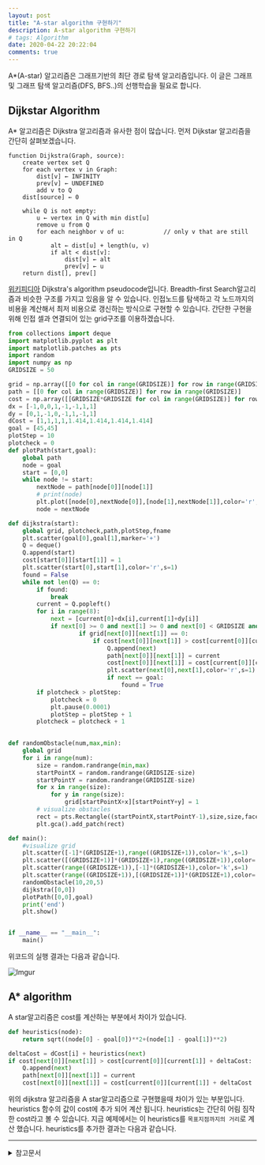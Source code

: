 ```yaml
---
layout: post
title: "A-star algorithm 구현하기"
description: A-star algorithm 구현하기
# tags: Algorithm
date: 2020-04-22 20:22:04
comments: true
---
```


<!-- a star 알고리즘이란 -->
A*(A-star) 알고리즘은 그래프기반의 최단 경로 탐색 알고리즘입니다. 이 글은 그래프 및 그래프 탐색 알고리즘(DFS, BFS..)의 선행학습을 필요로 합니다.  

## Dijkstar Algorithm

A* 알고리즘은 Dijkstra 알고리즘과 유사한 점이 많습니다. 먼저 Dijkstar 알고리즘을 간단히 살펴보겠습니다. 

<!-- dijkstra 그림, 알고리즘 -->
```
function Dijkstra(Graph, source):
    create vertex set Q
    for each vertex v in Graph:             
        dist[v] ← INFINITY                  
        prev[v] ← UNDEFINED                 
        add v to Q                      
    dist[source] ← 0                        
    
    while Q is not empty:
        u ← vertex in Q with min dist[u]             
        remove u from Q 
        for each neighbor v of u:           // only v that are still in Q
            alt ← dist[u] + length(u, v)
            if alt < dist[v]:               
                dist[v] ← alt 
                prev[v] ← u 
    return dist[], prev[]
```

[위키피디아](https://en.wikipedia.org/w/index.php?title=Dijkstra%27s_algorithm&oldid=95033727) Dijkstra's algorithm pseudocode입니다. Breadth-first Search알고리즘과 비슷한 구조를 가지고 있음을 알 수 있습니다. 인접노드를 탐색하고 각 노드까지의 비용을 계산해서 최저 비용으로 갱신하는 방식으로 구현할 수 있습니다. 간단한 구현을 위해 인접 셀과 연결되어 있는 grid구조를 이용하겠습니다.
<!-- dijkstra 구현 -->
<!-- 그래프 visualize? -->
<!-- a star heuristic example -->
```py
from collections import deque
import matplotlib.pyplot as plt
import matplotlib.patches as pts
import random
import numpy as np
GRIDSIZE = 50

grid = np.array([[0 for col in range(GRIDSIZE)] for row in range(GRIDSIZE)])
path = [[0 for col in range(GRIDSIZE)] for row in range(GRIDSIZE)]
cost = np.array([[GRIDSIZE*GRIDSIZE for col in range(GRIDSIZE)] for row in range(GRIDSIZE)])
dx = [-1,0,0,1,-1,-1,1,1]
dy = [0,1,-1,0,-1,1,-1,1]
dCost = [1,1,1,1,1.414,1.414,1.414,1.414]
goal = [45,45]
plotStep = 10
plotcheck = 0
def plotPath(start,goal):
    global path
    node = goal
    start = [0,0]
    while node != start:
        nextNode = path[node[0]][node[1]]
        # print(node)
        plt.plot([node[0],nextNode[0]],[node[1],nextNode[1]],color='r',linewidth=3)
        node = nextNode

def dijkstra(start):
    global grid, plotcheck,path,plotStep,fname
    plt.scatter(goal[0],goal[1],marker='+')
    Q = deque()
    Q.append(start)
    cost[start[0]][start[1]] = 1
    plt.scatter(start[0],start[1],color='r',s=1)
    found = False
    while not len(Q) == 0:
        if found:
            break
        current = Q.popleft()
        for i in range(8):
            next = [current[0]+dx[i],current[1]+dy[i]]
            if next[0] >= 0 and next[1] >= 0 and next[0] < GRIDSIZE and next[1] < GRIDSIZE:
                    if grid[next[0]][next[1]] == 0:
                        if cost[next[0]][next[1]] > cost[current[0]][current[1]] + dCost[i]:
                            Q.append(next)
                            path[next[0]][next[1]] = current
                            cost[next[0]][next[1]] = cost[current[0]][current[1]] + dCost[i]
                            plt.scatter(next[0],next[1],color='r',s=1)
                            if next == goal:
                                found = True
        if plotcheck > plotStep:
            plotcheck = 0
            plt.pause(0.0001)
            plotStep = plotStep + 1
        plotcheck = plotcheck + 1
    

def randomObstacle(num,max,min):
    global grid
    for i in range(num):
        size = random.randrange(min,max)
        startPointX = random.randrange(GRIDSIZE-size)
        startPointY = random.randrange(GRIDSIZE-size)
        for x in range(size):
            for y in range(size):
                grid[startPointX+x][startPointY+y] = 1
        # visualize obstacles
        rect = pts.Rectangle((startPointX,startPointY-1),size,size,facecolor='k')
        plt.gca().add_patch(rect)

def main():
    #visualize grid
    plt.scatter([-1]*(GRIDSIZE+1),range((GRIDSIZE+1)),color='k',s=1)
    plt.scatter([(GRIDSIZE+1)]*(GRIDSIZE+1),range((GRIDSIZE+1)),color='k',s=1)
    plt.scatter(range((GRIDSIZE+1)),[-1]*(GRIDSIZE+1),color='k',s=1)
    plt.scatter(range((GRIDSIZE+1)),[(GRIDSIZE+1)]*(GRIDSIZE+1),color='k',s=1)
    randomObstacle(10,20,5)
    dijkstra([0,0])
    plotPath([0,0],goal)
    print('end')
    plt.show()


if __name__ == "__main__":
    main()
```

위코드의 실행 결과는 다음과 같습니다.

![Imgur](https://i.imgur.com/tboOZbA.gif)


<!-- a star가 dijkstra와 다른점 -->
## A* algorithm

A star알고리즘은 cost를 계산하는 부분에서 차이가 있습니다.

```py
def heuristics(node):
    return sqrt((node[0] - goal[0])**2+(node[1] - goal[1])**2)

deltaCost = dCost[i] + heuristics(next)
if cost[next[0]][next[1]] > cost[current[0]][current[1]] + deltaCost:
    Q.append(next)
    path[next[0]][next[1]] = current
    cost[next[0]][next[1]] = cost[current[0]][current[1]] + deltaCost

```

위의 dijkstra 알고리즘을 A star알고리즘으로 구현했을때 차이가 있는 부분입니다.  
heuristics 함수의 값이 cost에 추가 되어 계산 됩니다. heuristics는 간단히 어림 짐작한 cost라고 볼 수 있습니다. 지금 예제에서는 이 heuristics를 `목표지점까지의 거리`로 계산 했습니다. heuristics를 추가한 결과는 다음과 같습니다.
<!-- 관련알고리즘 -->
<!-- 알고리즘의 한계점 -->
<!-- 관련 알고리즘 -->
<!-- hybrid a star -->

---

<details>
<summary>참고문서</summary>
<div markdown="1">

- [Wikipedia contributors, "Dijkstra's algorithm," Wikipedia, The Free Encyclopedia,](https://en.wikipedia.org/w/index.php?title=Dijkstra%27s_algorithm&oldid=950337274)
- [Hart et al. "A formal basis for the heuristic determination of minimum cost paths." (1968)](https://ieeexplore.ieee.org/abstract/document/4082128)
- [A.M. Turing Award. - Richards, Hamilton. "Edsger Wybe Dijkstra"](https://amturing.acm.org/award_winners/dijkstra_1053701.cfm)
- [Wikipedia contributors, "A* search algorithm," Wikipedia, The Free Encyclopedia,](https://en.wikipedia.org/w/index.php?title=A*_search_algorithm&oldid=952032788)

</div>
</details>
<script id="dsq-count-scr" src="//msc9533.disqus.com/count.js" async></script>

